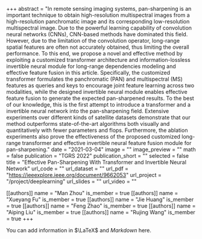 +++
abstract = "In remote sensing imaging systems, pan-sharpening is an important technique to obtain high-resolution multispectral images from a high-resolution panchromatic image and its corresponding low-resolution multispectral image. Due to the powerful learning capability of convolution neural networks (CNNs), CNN-based methods have dominated this field. However, due to the limitation of the convolution operator, long-range spatial features are often not accurately obtained, thus limiting the overall performance. To this end, we propose a novel and effective method by exploiting a customized transformer architecture and information-lossless invertible neural module for long-range dependencies modeling and effective feature fusion in this article. Specifically, the customized transformer formulates the panchromatic (PAN) and multispectral (MS) features as queries and keys to encourage joint feature learning across two modalities, while the designed invertible neural module enables effective feature fusion to generate the expected pan-sharpened results. To the best of our knowledge, this is the first attempt to introduce a transformer and a invertible neural network into the pan-sharpening field. Extensive experiments over different kinds of satellite datasets demonstrate that our method outperforms state-of-the-art algorithms both visually and quantitatively with fewer parameters and flops. Furthermore, the ablation experiments also prove the effectiveness of the proposed customized long-range transformer and effective invertible neural feature fusion module for pan-sharpening."
date = "2021-03-04"
image = ""
image_preview = ""
math = false
publication = "TGRS 2022"
publication_short = ""
selected = false
title = "Effective Pan-Sharpening With Transformer and Invertible Neural Network"
url_code = ""
url_dataset = ""
url_pdf = "https://ieeexplore.ieee.org/document/9662053"
url_project = "/project/deeplearning"
url_slides = ""
url_video = ""

[[authors]]
    name = "Man Zhou"
    is_member = true
[[authors]]
    name = "Xueyang Fu"
    is_member = true
[[authors]]
    name = "Jie Huang"
    is_member = true
[[authors]]
    name = "Feng Zhao"
    is_member = true
[[authors]]
    name = "Aiping Liu"
    is_member = true
[[authors]]
    name = "Rujing Wang"
    is_member = true
+++


You can add information in $\LaTeX$ and *Markdown* here.
